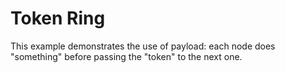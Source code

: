# Token Ring

This example demonstrates the use of payload: each node does "something" before passing the "token" to the next one.
